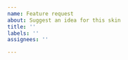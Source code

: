 ```yaml
---
name: Feature request
about: Suggest an idea for this skin
title: ''
labels: ''
assignees: ''

---
```



